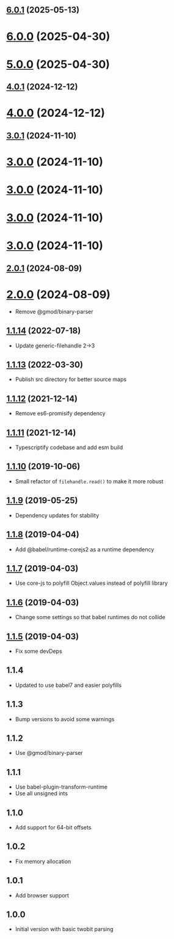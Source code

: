 ## [6.0.1](https://github.com/GMOD/twobit-js/compare/v6.0.0...v6.0.1) (2025-05-13)



# [6.0.0](https://github.com/GMOD/twobit-js/compare/v4.0.1...v6.0.0) (2025-04-30)

# [5.0.0](https://github.com/GMOD/twobit-js/compare/v4.0.1...v5.0.0) (2025-04-30)

## [4.0.1](https://github.com/GMOD/twobit-js/compare/v4.0.0...v4.0.1) (2024-12-12)

# [4.0.0](https://github.com/GMOD/twobit-js/compare/v3.0.1...v4.0.0) (2024-12-12)

## [3.0.1](https://github.com/GMOD/twobit-js/compare/v2.0.1...v3.0.1) (2024-11-10)

# [3.0.0](https://github.com/GMOD/twobit-js/compare/v2.0.1...v3.0.0) (2024-11-10)

# [3.0.0](https://github.com/GMOD/twobit-js/compare/v2.0.1...v3.0.0) (2024-11-10)

# [3.0.0](https://github.com/GMOD/twobit-js/compare/v2.0.1...v3.0.0) (2024-11-10)

# [3.0.0](https://github.com/GMOD/twobit-js/compare/v2.0.1...v3.0.0) (2024-11-10)

## [2.0.1](https://github.com/GMOD/twobit-js/compare/v2.0.0...v2.0.1) (2024-08-09)

# [2.0.0](https://github.com/GMOD/twobit-js/compare/v1.1.14...v2.0.0) (2024-08-09)

- Remove @gmod/binary-parser

## [1.1.14](https://github.com/GMOD/twobit-js/compare/v1.1.13...v1.1.14) (2022-07-18)

- Update generic-filehandle 2->3

<a name="1.1.13"></a>

## [1.1.13](https://github.com/GMOD/twobit-js/compare/v1.1.12...v1.1.13) (2022-03-30)

- Publish src directory for better source maps

<a name="1.1.12"></a>

## [1.1.12](https://github.com/GMOD/twobit-js/compare/v1.1.11...v1.1.12) (2021-12-14)

- Remove es6-promisify dependency

<a name="1.1.11"></a>

## [1.1.11](https://github.com/GMOD/twobit-js/compare/v1.1.10...v1.1.11) (2021-12-14)

- Typescriptify codebase and add esm build

<a name="1.1.10"></a>

## [1.1.10](https://github.com/GMOD/twobit-js/compare/v1.1.9...v1.1.10) (2019-10-06)

- Small refactor of `filehandle.read()` to make it more robust

## [1.1.9](https://github.com/GMOD/twobit-js/compare/v1.1.8...v1.1.9) (2019-05-25)

- Dependency updates for stability

## [1.1.8](https://github.com/GMOD/twobit-js/compare/v1.1.6...v1.1.8) (2019-04-04)

- Add @babel/runtime-corejs2 as a runtime dependency

## [1.1.7](https://github.com/GMOD/twobit-js/compare/v1.1.6...v1.1.7) (2019-04-03)

- Use core-js to polyfill Object.values instead of polyfill library

## [1.1.6](https://github.com/GMOD/twobit-js/compare/v1.1.5...v1.1.6) (2019-04-03)

- Change some settings so that babel runtimes do not collide

## [1.1.5](https://github.com/GMOD/twobit-js/compare/v1.1.4...v1.1.5) (2019-04-03)

- Fix some devDeps

## 1.1.4

- Updated to use babel7 and easier polyfills

## 1.1.3

- Bump versions to avoid some warnings

## 1.1.2

- Use @gmod/binary-parser

## 1.1.1

- Use babel-plugin-transform-runtime
- Use all unsigned ints

## 1.1.0

- Add support for 64-bit offsets

## 1.0.2

- Fix memory allocation

## 1.0.1

- Add browser support

## 1.0.0

- Initial version with basic twobit parsing
